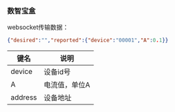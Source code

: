 ### 数智宝盒

websocket传输数据：

```json
{"desired":"","reported":{"device":"00001","A":0.1}}
```

| 键名   | 说明          |
| ------ | ------------- |
| device | 设备id号      |
| A      | 电流值，单位A |
| address| 设备地址     |

